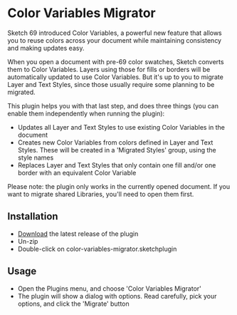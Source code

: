 # Color Variables Migrator

Sketch 69 introduced Color Variables, a powerful new feature that allows you to reuse colors across your document while maintaining consistency and making updates easy.

When you open a document with pre-69 color swatches, Sketch converts them to Color Variables. Layers using those for fills or borders will be automatically updated to use Color Variables. But it's up to you to migrate Layer and Text Styles, since those usually require some planning to be migrated.

This plugin helps you with that last step, and does three things (you can enable them independently when running the plugin):

- Updates all Layer and Text Styles to use existing Color Variables in the document
- Creates new Color Variables from colors defined in Layer and Text Styles. These will be created in a 'Migrated Styles' group, using the style names
- Replaces Layer and Text Styles that only contain one fill and/or one border with an equivalent Color Variable

Please note: the plugin only works in the currently opened document. If you want to migrate shared Libraries, you'll need to open them first.

## Installation

- [Download](../../releases/latest/download/color-variables-migrator.sketchplugin.zip) the latest release of the plugin
- Un-zip
- Double-click on color-variables-migrator.sketchplugin

## Usage

- Open the Plugins menu, and choose 'Color Variables Migrator'
- The plugin will show a dialog with options. Read carefully, pick your options, and click the 'Migrate' button
